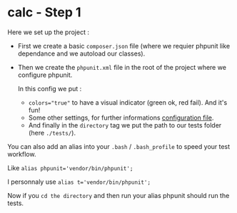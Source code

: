 calc - Step 1
====

Here we set up the project :

-   First we create a basic `composer.json` file (where we requier phpunit like dependance and we autoload our classes).

-   Then we create the `phpunit.xml` file in the root of the project where we configure phpunit.

    In this config we put :
    -   `colors="true"` to have a visual indicator (green ok, red fail). And it's fun!
    -   Some other settings, for further informations [configuration file](http://phpunit.de/manual/3.7/en/appendixes.configuration.html).
    -   And finally in the `directory` tag we put the path to our tests folder (here `./tests/`).


You can also add an alias into your `.bash` / `.bash_profile` to speed your test workflow.

Like `alias phpunit='vendor/bin/phpunit';`

I personnaly use `alias t='vendor/bin/phpunit';`

Now if you `cd the directory` and then run your alias phpunit should run the tests.
